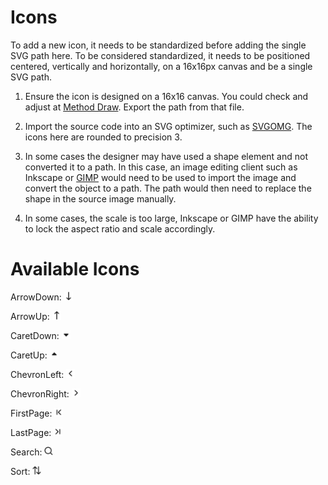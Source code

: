 # Icons

To add a new icon, it needs to be standardized before adding the single SVG path here. To be considered standardized, it needs to be positioned centered, vertically and horizontally, on a 16x16px canvas and be a single SVG path.

1. Ensure the icon is designed on a 16x16 canvas. You could check and adjust at [Method Draw](https://editor.method.ac/). Export the path from that file.

2. Import the source code into an SVG optimizer, such as [SVGOMG](https://jakearchibald.github.io/svgomg/). The icons here are rounded to precision 3.

3. In some cases the designer may have used a shape element and not converted it to a path. In this case, an image editing client such as Inkscape or [GIMP](https://www.gimp.org/downloads/) would need to be used to import the image and convert the object to a path. The path would then need to replace the shape in the source image manually.

4. In some cases, the scale is too large, Inkscape or GIMP have the ability to lock the aspect ratio and scale accordingly.


# Available Icons
ArrowDown:  <img src="../../assets/ArrowDown.svg" width="14" height="14">

ArrowUp:    <img src="../../assets/ArrowUp.svg" width="14" height="14">

CaretDown:  <img src="../../assets/CaretDown.svg" width="14" height="14">

CaretUp:  <img src="../../assets/CaretUp.svg" width="14" height="14">

ChevronLeft:  <img src="../../assets/ChevronLeft.svg" width="14" height="14">

ChevronRight:  <img src="../../assets/ChevronRight.svg" width="14" height="14">

FirstPage:  <img src="../../assets/FirstPage.svg" width="14" height="14">

LastPage:  <img src="../../assets/LastPage.svg" width="14" height="14">

Search:  <img src="../../assets/Search.svg" width="14" height="14">

Sort:  <img src="../../assets/Sort.svg" width="14" height="14">
